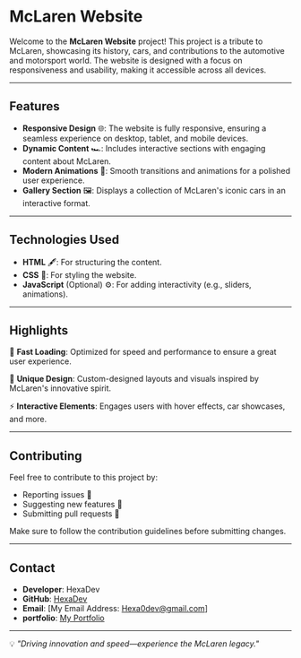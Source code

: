 # McLaren Website

Welcome to the **McLaren Website** project! This project is a tribute to McLaren, showcasing its history, cars, and contributions to the automotive and motorsport world. The website is designed with a focus on responsiveness and usability, making it accessible across all devices.

---

## Features

- **Responsive Design** 🌐: The website is fully responsive, ensuring a seamless experience on desktop, tablet, and mobile devices.
- **Dynamic Content** 🏎️: Includes interactive sections with engaging content about McLaren.
- **Modern Animations** 🎥: Smooth transitions and animations for a polished user experience.
- **Gallery Section** 🖼️: Displays a collection of McLaren's iconic cars in an interactive format.

---

## Technologies Used

- **HTML** 🖋️: For structuring the content.
- **CSS** 🎨: For styling the website.
- **JavaScript** (Optional) ⚙️: For adding interactivity (e.g., sliders, animations).

---

## Highlights

🚀 **Fast Loading**: Optimized for speed and performance to ensure a great user experience.

🎨 **Unique Design**: Custom-designed layouts and visuals inspired by McLaren's innovative spirit.

⚡ **Interactive Elements**: Engages users with hover effects, car showcases, and more.

---

## Contributing

Feel free to contribute to this project by:

- Reporting issues 🐞
- Suggesting new features 🌟
- Submitting pull requests 📂

Make sure to follow the contribution guidelines before submitting changes.

---

## Contact

- **Developer**: HexaDev
- **GitHub**: [HexaDev](https://github.com/HexaDev-De)
- **Email**: [My Email Address: Hexa0dev@gmail.com]
- **portfolio**: [My Portfolio](https://hexadev-de.github.io/BuildWave/)

---

💡 *"Driving innovation and speed—experience the McLaren legacy."*
